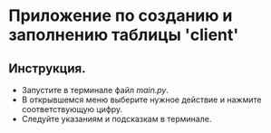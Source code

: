 # Приложение по созданию и заполнению таблицы 'client'
## Инструкция.
* Запустите в терминале файл *main.py*.
* В открывшемся меню выберите нужное действие и нажмите соответствующую цифру.
* Следуйте указаниям и подсказкам в терминале.